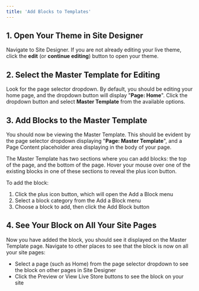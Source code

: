 ```yaml
---
title: 'Add Blocks to Templates'
---
```


## 1. Open Your Theme in Site Designer

Navigate to Site Designer. If you are not already editing your live theme, click the **edit** (or **continue editing**) button to open your theme.

## 2. Select the Master Template for Editing

Look for the page selector dropdown. By default, you should be editing your home page, and the dropdown button will display "**Page: Home**". Click the dropdown button and select **Master Template** from the available options.

## 3. Add Blocks to the Master Template

You should now be viewing the Master Template. This should be evident by the page selector dropdown displaying "**Page: Master Template**", and a Page Content placeholder area displaying in the body of your page.

The Master Template has two sections where you can add blocks: the top of the page, and the bottom of the page. Hover your mouse over one of the existing blocks in one of these sections to reveal the plus icon button.

To add the block:

1. Click the plus icon button, which will open the Add a Block menu
2. Select a block category from the Add a Block menu
3. Choose a block to add, then click the Add Block button

## 4. See Your Block on All Your Site Pages

Now you have added the block, you should see it displayed on the Master Template page. Navigate to other places to see that the block is now on all your site pages:

- Select a page (such as Home) from the page selector dropdown to see the block on other pages in Site Designer
- Click the Preview or View Live Store buttons to see the block on your site
